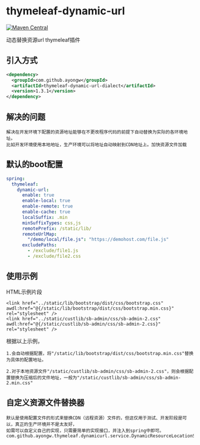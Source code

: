 # thymeleaf-dynamic-url
[![Maven Central](https://img.shields.io/maven-central/v/com.github.ayongw/thymeleaf-dynamic-url-dialect.svg?label=Maven%20Central)](https://search.maven.org/search?q=g:%22com.github.ayongw%22%20AND%20a:%22thymeleaf-dynamic-url-dialect%22)

动态替换资源url thymeleaf插件

## 引入方式
```xml
<dependency>
  <groupId>com.github.ayongw</groupId>
  <artifactId>thymeleaf-dynamic-url-dialect</artifactId>
  <version>1.3.1</version>
</dependency>
```

## 解决的问题
    解决在开发环境下配置的资源地址能够在不更改程序代码的前提下自动替换为实际的各环境地址。
    比如开发环境使用本地地址，生产环境可以将地址自动映射到CDN地址上。加快资源文件加载

## 默认的boot配置
```yaml
spring:
  thymeleaf:
    dynamic-url:
      enable: true
      enable-local: true
      enable-remote: true
      enable-cache: true
      localSuffix: .min
      minSuffixTypes: css,js
      remotePrefix: /static/lib/
      remoteUrlMap:
        "/demo/local/file.js": "https://demohost.com/file.js"
      excludePaths:
        - /exclude/file1.js
        - /exclude/file2.css

```


## 使用示例
HTML示例片段
```
<link href="../static/lib/bootstrap/dist/css/bootstrap.css" awdl:href="@{/static/lib/bootstrap/dist/css/bootstrap.min.css}" rel="stylesheet" />
<link href="../static/custlib/sb-admin/css/sb-admin-2.css" awdl:href="@{/static/custlib/sb-admin/css/sb-admin-2.css}" rel="stylesheet" />
```
根据以上示例，

    1.会自动根据配置，将"/static/lib/bootstrap/dist/css/bootstrap.min.css"替换为具体的配置地址。
    
    2.对于本地资源文件"/static/custlib/sb-admin/css/sb-admin-2.css"，则会根据配置替换为压缩后的文件地址，一般为"/static/custlib/sb-admin/css/sb-admin-2.min.css"

## 自定义资源文件替换器
    默认是使用配置文件的形式来替换CDN（远程资源）文件的，但这仅用于测试、开发阶段是可以，真正的生产环境并不是太友好，
    如需可以自定义自己的实现，只需要简单的实现接口，并注入到spring中即可。 
    com.github.ayongw.thymeleaf.dynamicurl.service.DynamicResourceLocationService

